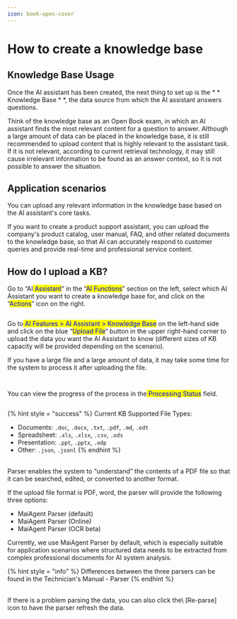 ```yaml
---
icon: book-open-cover
---
```


# How to create a knowledge base

## Knowledge Base Usage

Once the AI assistant has been created, the next thing to set up is the * * Knowledge Base * *, the data source from which the AI assistant answers questions.

Think of the knowledge base as an Open Book exam, in which an AI assistant finds the most relevant content for a question to answer. Although a large amount of data can be placed in the knowledge base, it is still recommended to upload content that is highly relevant to the assistant task. If it is not relevant, according to current retrieval technology, it may still cause irrelevant information to be found as an answer context, so it is not possible to answer the situation.

## Application scenarios

You can upload any relevant information in the knowledge base based on the AI assistant's core tasks.

If you want to create a product support assistant, you can upload the company's product catalog, user manual, FAQ, and other related documents to the knowledge base, so that AI can accurately respond to customer queries and provide real-time and professional service content.

## How do I upload a KB?

Go to “AI<mark style="color:blue;"> Assistant</mark>” in the “<mark style="color:blue;">AI Functions</mark>” section on the left, select which AI Assistant you want to create a knowledge base for, and click on the “<mark style="color:blue;">Actions</mark>” icon on the right.

<figure><img src="../.gitbook/assets/截圖 2025-04-25 上午10.51.08.png" alt=""><figcaption></figcaption></figure>

Go to<mark style="color:blue;"> AI Features &gt; AI Assistant &gt; Knowledge Base</mark> on the left-hand side and click on the blue “<mark style="color:blue;">Upload File</mark>” button in the upper right-hand corner to upload the data you want the AI Assistant to know (different sizes of KB capacity will be provided depending on the scenario).

If you have a large file and a large amount of data, it may take some time for the system to process it after uploading the file.

<figure><img src="../.gitbook/assets/截圖 2025-04-25 上午10.52.55.png" alt=""><figcaption></figcaption></figure>

<figure><img src="../.gitbook/assets/截圖 2025-04-25 上午10.53.37.png" alt=""><figcaption></figcaption></figure>

You can view the progress of the process in the<mark style="color:blue;"> Processing Status</mark> field.

<figure><img src="../.gitbook/assets/截圖 2025-04-25 上午10.58.49.png" alt=""><figcaption></figcaption></figure>

{% hint style = "success" %}
Current KB Supported File Types:

* Documents: `.doc`, `.docx`, `.txt`, `.pdf`, `.md`, `.odt`
* Spreadsheet: `.xls`, `.xlsx`, `.csv`, `.ods`
* Presentation: `.ppt`, `.pptx`, `.odp`
* Other: `.json`, `.jsonl`
{% endhint %}

\
Parser enables the system to “understand” the contents of a PDF file so that it can be searched, edited, or converted to another format.

If the upload file format is PDF, word, the parser will provide the following three options:

* MaiAgent Parser (default)
* MaiAgent Parser (Online)
* MaiAgent Parser (OCR beta)

Currently, we use MaiAgent Parser by default, which is especially suitable for application scenarios where structured data needs to be extracted from complex professional documents for AI system analysis.

{% hint style = "info" %}
Differences between the three parsers can be found in the Technician's Manual - Parser 
{% endhint %}

\
If there is a problem parsing the data, you can also click the\ [Re-parse] icon to have the parser refresh the data.

<figure><img src="../.gitbook/assets/截圖 2025-04-25 上午10.58.20.png" alt=""><figcaption></figcaption></figure>